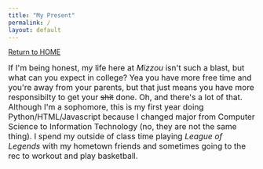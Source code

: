 ```yaml
---
title: "My Present"
permalink: /
layout: default
---
```



[Return to HOME](https://mkim74.github.io/AboutMe/)

<font size="3">If I'm being honest, my life here at *Mizzou* isn't such a blast, but what can you expect in college? Yea you have more free time and you're away from your parents, but that just means you have more responsibilty to get your ~~shit~~ done. Oh, and there's a lot of that. Although I'm a sophomore, this is my first year doing Python/HTML/Javascript because I changed major from Computer Science to Information Technology (no, they are not the same thing). I spend my outside of class time playing *League of Legends* with my hometown friends and sometimes going to the rec to workout and play basketball.</font>

